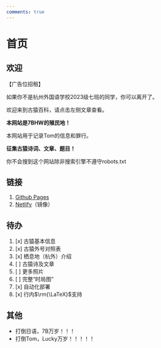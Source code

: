 ```yaml
---
comments: true
---
```


# 首页

## 欢迎

【广告位招租】

如果你不是杭州外国语学校2023级七班的同学，你可以离开了。

欢迎来到古猿百科，请点击左侧文章查看。

**本网站是7BHW的殖民地！**

本网站用于记录Tom的信息和罪行。

**征集古猿诗词、文章、题目！**

你不会搜到这个网站除非搜索引擎不遵守robots.txt

## 链接

1. [Github Pages](https://lyz0603.github.io/)
2. [Netlify](https://tom-wiki.netlify.app/)（镜像）

## 待办

1. [x] 古猿基本信息
2. [x] 古猿外号对照表
3. [x] 栖息地（杭外）介绍
4. [ ] 古猿诗及文章
5. [ ] 更多照片
6. [ ] 完整“时局图”
7. [x] 自动化部署
8. [x] 行内$\rm{\LaTeX}$支持

## 其他

- 打倒日语，7B万岁！！！
- 打倒Tom，Lucky万岁！！！！！